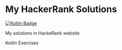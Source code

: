 # My HackerRank Solutions
[![Kotlin Badge](https://img.shields.io/badge/Kotlin-black?style=flat-square&logo=Kotlin)](https://kotlinlang.org)

My solutions in HackeRank website
<p>Kotlin Exercises</p>
